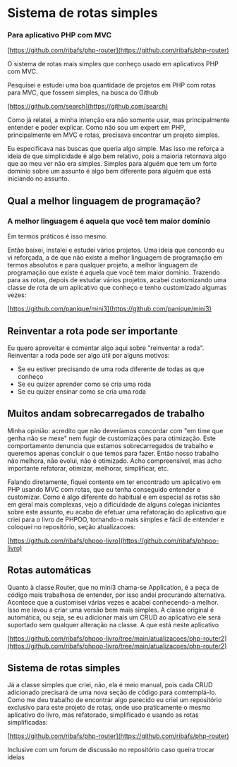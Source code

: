 # Sistema de rotas simples

### Para aplicativo PHP com MVC

[https://github.com/ribafs/php-router](https://github.com/ribafs/php-router)

O sistema de rotas mais simples que conheço usado em aplicativos PHP com MVC.

Pesquisei e estudei uma boa quantidade de projetos em PHP com rotas para MVC, que fossem simples, na busca do Github

[https://github.com/search](https://github.com/search)

Como já relatei, a minha intenção era não somente usar, mas principalmente entender e poder explicar. Como não sou um expert em PHP, principalmente em MVC e rotas, precisava encontrar um projeto simples.

Eu especificava nas buscas que queria algo simple. Mas isso me reforça a ideia de que simplicidade é algo bem relativo, pois a maioria retornava algo que ao meu ver não era simples. Simples para alguém que tem um forte domínio sobre um assunto é algo bem diferente para alguém que está iniciando no assunto.

## Qual a melhor linguagem de programação?

### A melhor linguagem é aquela que você tem maior domínio

Em termos práticos é isso mesmo.

Então baixei, instalei e estudei vários projetos. Uma ideia que concordo eu vi reforçada, a de que não existe a melhor linguagem de programação em termos absolutos e para qualquer projeto, a melhor linguagem de programação que existe é aquela que você tem maior domínio. Trazendo para as rotas, depois de estudar vários projetos, acabei customizando uma classe de rota de um aplicativo que conheço e tenho customizado algumas vezes:

[https://github.com/panique/mini3](https://github.com/panique/mini3)

## Reinventar a rota pode ser importante

Eu quero aproveitar e comentar algo aqui sobre "reinventar a roda". Reinventar a roda pode ser algo útil por alguns motivos:

- Se eu estiver precisando de uma roda diferente de todas as que conheço
- Se eu quizer aprender como se cria uma roda
- Se eu quizer ensinar como se cria uma roda

## Muitos andam sobrecarregados de trabalho

Minha opinião: acredito que não deveríamos concordar com "em time que genha não se mexe" nem fugir de customizações para otimização. Este comportamento denuncia que estamos sobrecarregados de trabalho e queremos apenas concluir o que temos para fazer. Então nosso trabalho não melhora, não evolui, não é otimizado. Acho compreensível, mas acho importante refatorar, otimizar, melhorar, simplificar, etc.

Falando diretamente, fiquei contente em ter encontrado um aplicativo em PHP usando MVC com rotas, que eu tenha conseguido entender e customizar. Como é algo diferente do habitual e em especial as rotas são em geral mais complexas, vejo a dificuldade de alguns colegas iniciantes sobre este assunto, eu acabo de efetuar uma refatoração do aplicativo que criei para o livro de PHPOO, tornando-o mais simples e fácil de entender e coloquei no repositório, seção atualizacoes:

[https://github.com/ribafs/phpoo-livro](https://github.com/ribafs/phpoo-livro)

## Rotas automáticas

Quanto à classe Router, que no mini3 chama-se Application, é a peça de código mais trabalhosa de entender, por isso andei procurando alternativa. Acontece que a customisei várias vezes e acabei conhecendo-a melhor. Isso me levou a criar uma versão bem mais simples. A classe original é automática, ou seja, se eu adicionar mais um CRUD ao aplicativo ele será suportado sem qualquer alteração na classe. A que está neste aplicativo

[https://github.com/ribafs/phpoo-livro/tree/main/atualizacoes/php-router2](https://github.com/ribafs/phpoo-livro/tree/main/atualizacoes/php-router2)

## Sistema de rotas simples

Já a classe simples que criei, não, ela é meio manual, pois cada CRUD adicionado precisará de uma nova seção de código para comtemplá-lo. Como me deu trabalho de encontrar algo parecido eu criei um repositório exclusivo para este projeto de rotas, onde uso praticamente o mesmo aplicativo do livro, mas refatorado, simplificado e usando as rotas simplificadas:

[https://github.com/ribafs/php-router](https://github.com/ribafs/php-router)

Inclusive com um forum de discussão no repositório caso queira trocar ideias

